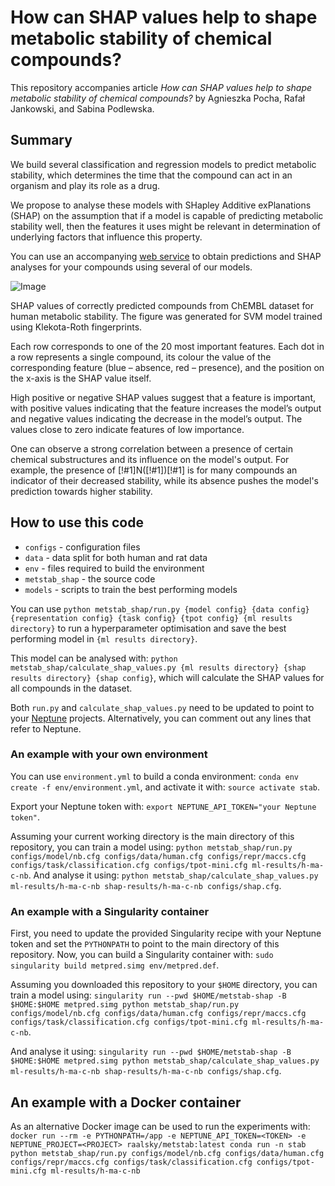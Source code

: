 # How can SHAP values help to shape metabolic stability of chemical compounds?

This repository accompanies article *How can SHAP values help to shape metabolic stability of chemical compounds?* by Agnieszka Pocha, Rafał Jankowski, and Sabina Podlewska.


## Summary

We build several classification and regression models to predict metabolic stability, which determines the time that the compound can act in an organism and play its role as a drug.

We propose to analyse these models with SHapley Additive exPlanations (SHAP) on the assumption that if a model is capable of predicting metabolic stability well, then the features it uses might be relevant in determination of underlying factors that influence this property.

You can use an accompanying [web service](https://metstab-shap.matinf.uj.edu.pl/) to obtain predictions and SHAP analyses for your compounds using several of our models.

![Image](img/shap-img.png)

SHAP values of correctly predicted compounds from ChEMBL dataset for human metabolic stability. The figure was generated for SVM model trained using Klekota-Roth fingerprints.

Each row corresponds to one of the 20 most important features. Each dot in a row represents a single compound, its colour the value of the corresponding feature (blue – absence, red – presence), and the position on the x-axis is the SHAP value itself.

High positive or negative SHAP values suggest that a feature is important, with positive values indicating that the feature increases the model’s output and negative values indicating the decrease in the model’s output. The values close to zero indicate features of low importance.

One can observe a strong correlation between a presence of certain chemical substructures and its influence on the model's output. For example, the presence of [!#1]N([!#1])[!#1] is for many compounds an indicator of their decreased stability, while its absence pushes the model's prediction towards higher stability.


## How to use this code

- `configs` - configuration files
- `data` - data split for both human and rat data
- `env` - files required to build the environment
- `metstab_shap` - the source code
- `models` - scripts to train the best performing models

You can use
`python metstab_shap/run.py {model config} {data config} {representation config} {task config} {tpot config} {ml results directory}` to run a hyperparameter optimisation and save the best performing model in `{ml results directory}`.

This model can be analysed with:
`python metstab_shap/calculate_shap_values.py {ml results directory} {shap results directory} {shap config}`, which will calculate the SHAP values for all compounds in the dataset.

Both `run.py` and `calculate_shap_values.py` need to be updated to point to your [Neptune](https://neptune.ai/) projects. Alternatively, you can comment out any lines that refer to Neptune.

### An example with your own environment

You can use `environment.yml` to build a conda environment: `conda env create -f env/environment.yml`, and activate it with: `source activate stab`.

Export your Neptune token with: `export NEPTUNE_API_TOKEN="your Neptune token"`.

Assuming your current working directory is the main directory of this repository, you can train a model using: `python metstab_shap/run.py configs/model/nb.cfg configs/data/human.cfg configs/repr/maccs.cfg configs/task/classification.cfg configs/tpot-mini.cfg ml-results/h-ma-c-nb`. And analyse it using: `python metstab_shap/calculate_shap_values.py ml-results/h-ma-c-nb shap-results/h-ma-c-nb configs/shap.cfg`.

### An example with a Singularity container

First, you need to update the provided Singularity recipe with your Neptune token and set the `PYTHONPATH` to point to the main directory of this repository. Now, you can build a Singularity container with: `sudo singularity build metpred.simg env/metpred.def`.

Assuming you downloaded this repository to your `$HOME` directory, you can train a model using:
`singularity run --pwd $HOME/metstab-shap -B $HOME:$HOME metpred.simg python metstab_shap/run.py configs/model/nb.cfg configs/data/human.cfg configs/repr/maccs.cfg configs/task/classification.cfg configs/tpot-mini.cfg ml-results/h-ma-c-nb`.

And analyse it using:
`singularity run --pwd $HOME/metstab-shap -B $HOME:$HOME metpred.simg python metstab_shap/calculate_shap_values.py ml-results/h-ma-c-nb shap-results/h-ma-c-nb configs/shap.cfg`.

## An example with a Docker container

As an alternative Docker image can be used to run the experiments with:
`docker run --rm -e PYTHONPATH=/app -e NEPTUNE_API_TOKEN=<TOKEN> -e NEPTUNE_PROJECT=<PROJECT> raalsky/metstab:latest conda run -n stab python metstab_shap/run.py configs/model/nb.cfg configs/data/human.cfg configs/repr/maccs.cfg configs/task/classification.cfg configs/tpot-mini.cfg ml-results/h-ma-c-nb`
